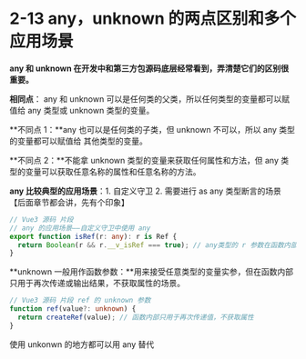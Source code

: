 # 2-13 any，unknown 的两点区别和多个应用场景

**any 和 unknown 在开发中和第三方包源码底层经常看到，弄清楚它们的区别很重要。**

**相同点**： any 和 unknown 可以是任何类的父类，所以任何类型的变量都可以赋值给 any 类型或 unknown 类型的变量。

**不同点 1：**any 也可以是任何类的子类，但 unknown 不可以，所以 any 类型的变量都可以赋值给 其他类型的变量。

**不同点 2：**不能拿 unknown 类型的变量来获取任何属性和方法，但 any 类型的变量可以获取任意名称的属性和任意名称的方法。

**any 比较典型的应用场景**：1. 自定义守卫 2. 需要进行 as any 类型断言的场景【后面章节都会讲，先有个印象】

```ts
// Vue3 源码 片段
// any 的应用场景——自定义守卫中使用 any
export function isRef(r: any): r is Ref {
  return Boolean(r && r.__v_isRef === true); // any类型的 r 参数在函数内部获取属性
}
```

**unknown 一般用作函数参数：**用来接受任意类型的变量实参，但在函数内部只用于再次传递或输出结果，不获取属性的场景。

```ts
// Vue3 源码 片段 ref 的 unknown 参数
function ref(value?: unknown) {
  return createRef(value); // 函数内部只用于再次传递值，不获取属性
}
```

使用 unkonwn 的地方都可以用 any 替代
